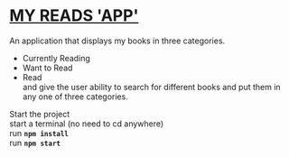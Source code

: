 # [MY READS 'APP'](https://khalednassar500.github.io/my-reads)
An application that displays my books in three categories.<br />
 - Currently Reading
 - Want to Read
 - Read<br />
and give the user ability to search for different books and put them in any one of three categories.<br />

Start the project<br />
start a terminal (no need to cd anywhere)<br />
run __```npm install```__<br />
run __```npm start```__<br />
